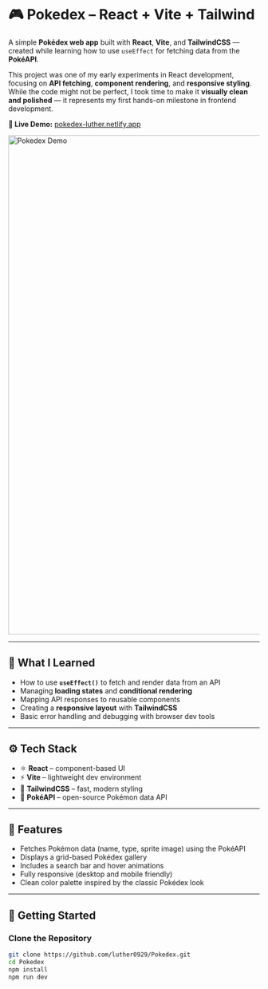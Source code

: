 # 🎮 Pokedex – React + Vite + Tailwind

A simple **Pokédex web app** built with **React**, **Vite**, and **TailwindCSS** — created while learning how to use `useEffect` for fetching data from the **PokéAPI**.

This project was one of my early experiments in React development, focusing on **API fetching**, **component rendering**, and **responsive styling**.  
While the code might not be perfect, I took time to make it **visually clean and polished** — it represents my first hands-on milestone in frontend development.

**👀 Live Demo:** [pokedex-luther.netlify.app](https://pokedex-luther.netlify.app)

<img src="./src/assets/pokedex.gif" width="1000" alt="Pokedex Demo"/>

---

## 🧠 What I Learned
- How to use **`useEffect()`** to fetch and render data from an API
- Managing **loading states** and **conditional rendering**
- Mapping API responses to reusable components
- Creating a **responsive layout** with **TailwindCSS**
- Basic error handling and debugging with browser dev tools

---

## ⚙️ Tech Stack
- ⚛️ **React** – component-based UI
- ⚡ **Vite** – lightweight dev environment
- 💅 **TailwindCSS** – fast, modern styling
- 🎯 **PokéAPI** – open-source Pokémon data API

---

## 🧩 Features
- Fetches Pokémon data (name, type, sprite image) using the PokéAPI  
- Displays a grid-based Pokédex gallery  
- Includes a search bar and hover animations  
- Fully responsive (desktop and mobile friendly)  
- Clean color palette inspired by the classic Pokédex look  

---

## 🚀 Getting Started

### Clone the Repository
```bash
git clone https://github.com/luther0929/Pokedex.git
cd Pokedex
npm install
npm run dev
```

